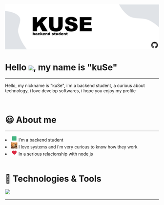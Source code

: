 <img src="/images/header.png">

# Hello <img src="https://raw.githubusercontent.com/kaueMarques/kaueMarques/master/hi.gif" width="30px">, my name is "kuSe"
<hr>
<p>Hello, my nickname is "kuSe", i'm a backend student, a curious about technology, i love develop softwares, i hope you enjoy my profile</p>

<br>

# 😃 About me
<hr>
<li><img src="/images/correct.gif" width="20px"> I'm a backend student</li>
<li><img src="/images/coding.gif" width="20px"> I love systems and i'm very curious to know how they work</li>
<li><img src="/images/hearth.gif" width="20px"> In a serious relacionship with node.js</li>

<br>

# 🔧 Technologies & Tools
![](https://img.shields.io/badge/Code-JavaScript-informational?style=flat&logo=javascript&logoColor=white&color=2bbc8a)

<hr>
